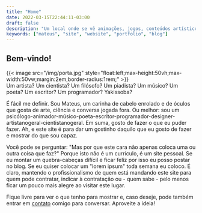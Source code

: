 ```yaml
---
title: "Home"
date: 2022-03-15T22:44:11-03:00
draft: false
description: "Um local onde se vê animações, jogos, conteúdos artísticos no geral, um pouco de ciência e filosofia e mais o resto"
keywords: ["mateus", "site", "website", "portfolio", "blog"]
---
```


## Bem-vindo!

<div class="grid-2">
<div>
{{< image src="/img/porta.jpg" style="float:left;max-height:50vh;max-width:50vw;margin:2em;border-radius:1rem;" >}}
</div>
<div>
Um artista?
Um cientista?
Um filósofo?
Um piadista?
Um músico?
Um poeta?
Um escritor?
Um programador?
Yakissoba?

É fácil me definir.
Sou Mateus, um carinha de cabelo enrolado e de óculos que gosta de arte, ciência e conversa jogada fora.
Ou melhor: sou um psicólogo-animador-músico-poeta-escritor-programador-designer-artistanogeral-cientistanogeral.
Em suma, gosto de fazer o que eu puder fazer.
Ah, e este site é para dar um gostinho daquilo que eu gosto de fazer e mostrar do que sou capaz.

Você pode se perguntar: "Mas por que este cara não apenas coloca uma ou outra coisa que faz?"
Porque isto não é um currículo, é um site pessoal.
Se eu montar um quebra-cabeças difícil e ficar feliz por isso eu posso postar no blog.
Se eu quiser colocar um "lorem ipsum" toda semana eu coloco.
É claro, mantendo o profissionalismo de quem está mandando este site para quem pode contratar, indicar à contratação ou - quem sabe - pelo menos ficar um pouco mais alegre ao visitar este lugar.

Fique livre para ver o que tenho para mostrar e, caso deseje, pode também entrar em [contato](/contact) comigo para conversar.
Aproveite a ideia!
</div>
</div>
